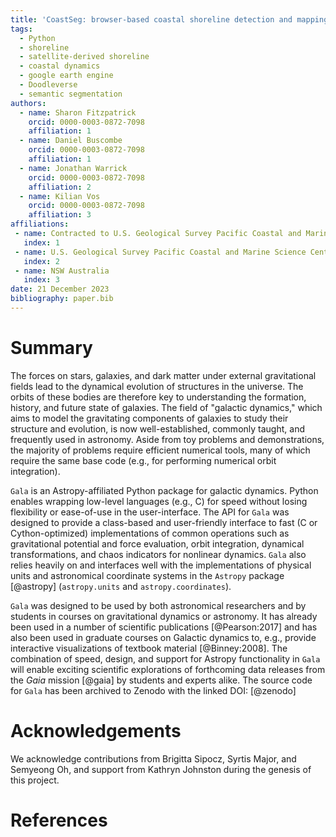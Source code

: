 ```yaml
---
title: 'CoastSeg: browser-based coastal shoreline detection and mapping'
tags:
  - Python
  - shoreline
  - satellite-derived shoreline
  - coastal dynamics
  - google earth engine
  - Doodleverse
  - semantic segmentation
authors:
  - name: Sharon Fitzpatrick
    orcid: 0000-0003-0872-7098
    affiliation: 1
  - name: Daniel Buscombe
    orcid: 0000-0003-0872-7098
    affiliation: 1    
  - name: Jonathan Warrick
    orcid: 0000-0003-0872-7098
    affiliation: 2  
  - name: Kilian Vos
    orcid: 0000-0003-0872-7098
    affiliation: 3      
affiliations:
 - name: Contracted to U.S. Geological Survey Pacific Coastal and Marine Science Center
   index: 1
 - name: U.S. Geological Survey Pacific Coastal and Marine Science Center
   index: 2
 - name: NSW Australia
   index: 3   
date: 21 December 2023
bibliography: paper.bib
---
```


# Summary

The forces on stars, galaxies, and dark matter under external gravitational
fields lead to the dynamical evolution of structures in the universe. The orbits
of these bodies are therefore key to understanding the formation, history, and
future state of galaxies. The field of "galactic dynamics," which aims to model
the gravitating components of galaxies to study their structure and evolution,
is now well-established, commonly taught, and frequently used in astronomy.
Aside from toy problems and demonstrations, the majority of problems require
efficient numerical tools, many of which require the same base code (e.g., for
performing numerical orbit integration).

``Gala`` is an Astropy-affiliated Python package for galactic dynamics. Python
enables wrapping low-level languages (e.g., C) for speed without losing
flexibility or ease-of-use in the user-interface. The API for ``Gala`` was
designed to provide a class-based and user-friendly interface to fast (C or
Cython-optimized) implementations of common operations such as gravitational
potential and force evaluation, orbit integration, dynamical transformations,
and chaos indicators for nonlinear dynamics. ``Gala`` also relies heavily on and
interfaces well with the implementations of physical units and astronomical
coordinate systems in the ``Astropy`` package [@astropy] (``astropy.units`` and
``astropy.coordinates``).

``Gala`` was designed to be used by both astronomical researchers and by
students in courses on gravitational dynamics or astronomy. It has already been
used in a number of scientific publications [@Pearson:2017] and has also been
used in graduate courses on Galactic dynamics to, e.g., provide interactive
visualizations of textbook material [@Binney:2008]. The combination of speed,
design, and support for Astropy functionality in ``Gala`` will enable exciting
scientific explorations of forthcoming data releases from the *Gaia* mission
[@gaia] by students and experts alike. The source code for ``Gala`` has been
archived to Zenodo with the linked DOI: [@zenodo]

# Acknowledgements

We acknowledge contributions from Brigitta Sipocz, Syrtis Major, and Semyeong
Oh, and support from Kathryn Johnston during the genesis of this project.

# References
